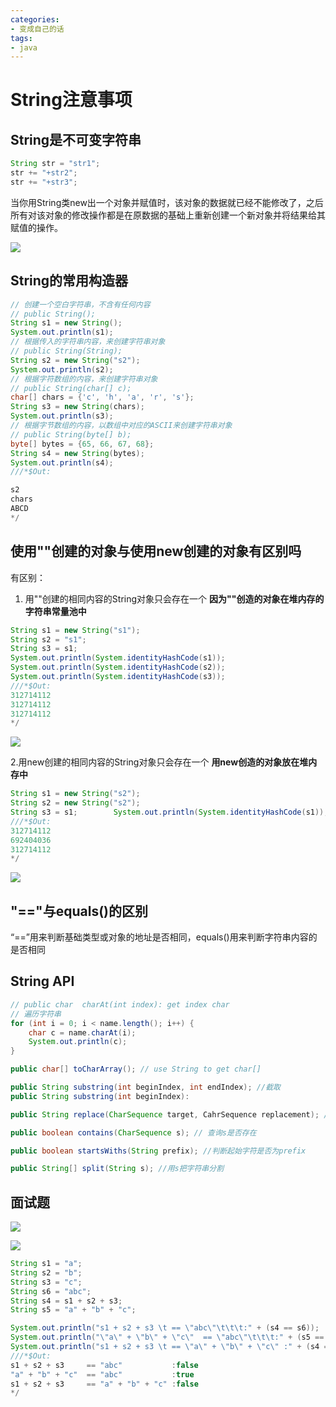 ```yaml
---
categories: 
- 变成自己的话
tags: 
- java
---
```


# String注意事项

## String是不可变字符串

``` java
String str = "str1";
str += "+str2";
str += "+str3";
```

当你用String类new出一个对象并赋值时，该对象的数据就已经不能修改了，之后所有对该对象的修改操作都是在原数据的基础上重新创建一个新对象并将结果给其赋值的操作。


![](https://jam-note-img.oss-cn-hangzhou.aliyuncs.com/leanote-img/20221014092209.png)

## String的常用构造器
``` java 
// 创建一个空白字符串，不含有任何内容
// public String();
String s1 = new String();
System.out.println(s1);
// 根据传入的字符串内容，来创建字符串对象
// public String(String);
String s2 = new String("s2");
System.out.println(s2);
// 根据字符数组的内容，来创建字符串对象
// public String(char[] c);
char[] chars = {'c', 'h', 'a', 'r', 's'};
String s3 = new String(chars);
System.out.println(s3);
// 根据字节数组的内容，以数组中对应的ASCII来创建字符串对象
// public String(byte[] b);
byte[] bytes = {65, 66, 67, 68};
String s4 = new String(bytes);
System.out.println(s4);
///*$Out:

s2
chars
ABCD
*/
```

## 使用""创建的对象与使用new创建的对象有区别吗
有区别：

1.  用""创建的相同内容的String对象只会存在一个
**因为""创造的对象在堆内存的字符串常量池中**
``` java
String s1 = new String("s1");
String s2 = "s1";
String s3 = s1;        
System.out.println(System.identityHashCode(s1));
System.out.println(System.identityHashCode(s2));
System.out.println(System.identityHashCode(s3));
///*$Out:
312714112
312714112
312714112
*/
```
![](https://jam-note-img.oss-cn-hangzhou.aliyuncs.com/leanote-img/20221014100824.png)

2.用new创建的相同内容的String对象只会存在一个
**用new创造的对象放在堆内存中**
``` java
String s1 = new String("s2");
String s2 = new String("s2");
String s3 = s1;        System.out.println(System.identityHashCode(s1));    System.out.println(System.identityHashCode(s2));  System.out.println(System.identityHashCode(s3));
///*$Out:
312714112
692404036
312714112
*/
```
![](https://jam-note-img.oss-cn-hangzhou.aliyuncs.com/leanote-img/20221014100940.png)

## "=="与equals()的区别

“==”用来判断基础类型或对象的地址是否相同，equals()用来判断字符串内容的是否相同

## String API
```java
// public char  charAt(int index): get index char
// 遍历字符串
for (int i = 0; i < name.length(); i++) {
    char c = name.charAt(i);
    System.out.println(c);
}

public char[] toCharArray(); // use String to get char[] 

public String substring(int beginIndex, int endIndex); //截取
public String substring(int beginIndex):

public String replace(CharSequence target, CahrSequence replacement); //替换

public boolean contains(CharSequence s); // 查询s是否存在

public boolean startsWiths(String prefix); //判断起始字符是否为prefix

public String[] split(String s); //用s把字符串分割
```

## 面试题
![](https://jam-note-img.oss-cn-hangzhou.aliyuncs.com/leanote-img/20221014101249.png)

![](https://jam-note-img.oss-cn-hangzhou.aliyuncs.com/leanote-img/20221014102339.png)
```java
String s1 = "a";
String s2 = "b";
String s3 = "c";
String s6 = "abc";
String s4 = s1 + s2 + s3;
String s5 = "a" + "b" + "c";

System.out.println("s1 + s2 + s3 \t == \"abc\"\t\t\t:" + (s4 == s6));
System.out.println("\"a\" + \"b\" + \"c\"  == \"abc\"\t\t\t:" + (s5 == s6));
System.out.println("s1 + s2 + s3 \t == \"a\" + \"b\" + \"c\" :" + (s4 == s5));
///*$Out:
s1 + s2 + s3 	 == "abc"			:false
"a" + "b" + "c"  == "abc"			:true
s1 + s2 + s3 	 == "a" + "b" + "c" :false
*/
```



